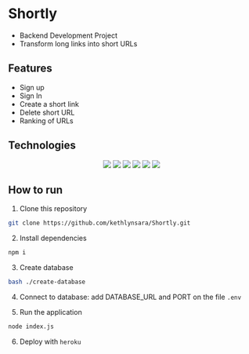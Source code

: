 # Shortly
- Backend Development Project
- Transform long links into short URLs

## Features
- Sign up
- Sign In
- Create a short link
- Delete short URL
- Ranking of URLs

## Technologies

<div align="center">
	<img src="https://img.shields.io/badge/Node.js-339933?style=for-the-badge&logo=nodedotjs&logoColor=white" >
	<img src="https://img.shields.io/badge/npm-CB3837?style=for-the-badge&logo=npm&logoColor=white" >
	<img src="https://img.shields.io/badge/JavaScript-323330?style=for-the-badge&logo=javascript&logoColor=F7DF1E" >
	<img src="https://img.shields.io/badge/Express.js-000000?style=for-the-badge&logo=express&logoColor=white" >
	<img src="https://img.shields.io/badge/PostgreSQL-316192?style=for-the-badge&logo=postgresql&logoColor=white" >
	<img src="https://img.shields.io/badge/Heroku-430098?style=for-the-badge&logo=heroku&logoColor=white" >
</div>

## How to run

1. Clone this repository
```bash
git clone https://github.com/kethlynsara/Shortly.git
```
2. Install dependencies
```bash
npm i
```
3. Create database
```bash
bash ./create-database
```
4. Connect to database: add DATABASE_URL and PORT on the file `.env`

5. Run the application
```bash
node index.js
```
6. Deploy with `heroku`
